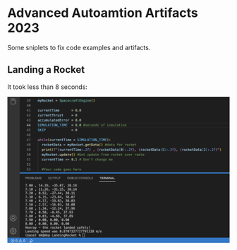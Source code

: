 # Advanced Autoamtion Artifacts 2023
Some sniplets to fix code examples and artifacts.

## Landing a Rocket

It took less than 8 seconds:

![terminal and code](LandingRocket/code.png)
